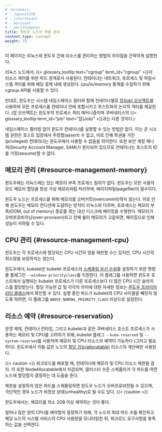 ```yaml
---
# reviewers:
# - jayunit100
# - jsturtevant
# - marosset
# - perithompson
title: 윈도우 노드의 자원 관리
content_type: concept
weight: 75
---
```


<!-- overview -->

이 페이지는 리눅스와 윈도우 간에 리소스를 관리하는 방법의 차이점을 간략하게 설명한다.

<!-- body -->

리눅스 노드에서, {{< glossary_tooltip text="cgroup" term_id="cgroup" >}}이 
리소스 제어를 위한 파드 경계로서 사용된다. 
컨테이너는 네트워크, 프로세스 및 파일시스템 격리를 위해 해당 경계 내에 생성된다. 
cpu/io/memory 통계를 수집하기 위해 cgroup API를 사용할 수 있다.

반대로, 윈도우는 시스템 네임스페이스 필터와 함께 
컨테이너별로 [잡(job) 오브젝트](https://docs.microsoft.com/windows/win32/procthread/job-objects)를 사용하여 
모든 프로세스를 컨테이너 안에 포함시키고 호스트와의 논리적 격리를 제공한다.
(잡 오브젝트는 윈도우의 프로세스 격리 메커니즘이며 
쿠버네티스의 {{< glossary_tooltip term_id="job" text="잡(Job)" >}}과는 다른 것이다.)

네임스페이스 필터링 없이 윈도우 컨테이너를 실행할 수 있는 방법은 없다. 
이는 곧 시스템 권한은 호스트 입장에서 주장할(assert) 수 없고, 
이로 인해 특권을 가진(privileged) 컨테이너는 윈도우에서 사용할 수 없음을 의미한다. 
또한 보안 계정 매니져(Security Account Manager, SAM)가 분리되어 있으므로 
컨테이너는 호스트의 ID를 가정(assume)할 수 없다.

## 메모리 관리 {#resource-management-memory}

윈도우에는 리눅스에는 있는 메모리 부족 프로세스 킬러가 없다. 
윈도우는 모든 사용자 모드 메모리 할당을 항상 가상 메모리처럼 처리하며, 페이지파일(pagefile)이 필수이다.

윈도우 노드는 프로세스를 위해 메모리를 오버커밋(overcommit)하지 않는다. 
이로 인해 윈도우는 메모리 컨디션에 도달하는 방식이 리눅스와 다르며, 
프로세스는 메모리 부족(OOM, out of memory) 종료를 겪는 대신 디스크에 페이징을 수행한다. 
메모리가 오버프로비저닝(over-provision)되고 전체 물리 메모리가 고갈되면, 
페이징으로 인해 성능이 저하될 수 있다.

## CPU 관리 {#resource-management-cpu}

윈도우는 각 프로세스에 할당되는 CPU 시간의 양을 제한할 수는 있지만, 
CPU 시간의 최소량을 보장하지는 않는다.

윈도우에서, kubelet은 kubelet 프로세스의 
[스케줄링 우선 순위](https://docs.microsoft.com/windows/win32/procthread/scheduling-priorities)를 설정하기 위한 명령줄 플래그인 
`--windows-priorityclass`를 지원한다. 
이 플래그를 사용하면 윈도우 호스트에서 실행되는 kubelet 프로세스가 다른 프로세스보다 더 많은 CPU 시간 슬라이스를 할당받는다. 
할당 가능한 값 및 각각의 의미에 대한 자세한 정보는 
[윈도우 프라이어리티 클래스](https://docs.microsoft.com/en-us/windows/win32/procthread/scheduling-priorities#priority-class)에서 확인할 수 있다. 
실행 중인 파드가 kubelet의 CPU 사이클을 빼앗지 않도록 하려면, 이 플래그를 `ABOVE_NORMAL_PRIORITY_CLASS` 이상으로 설정한다.

## 리소스 예약 {#resource-reservation}

운영 체제, 컨테이너 런타임, 그리고 kubelet과 같은 쿠버네티스 호스트 프로세스가 사용하는 메모리 및 CPU를 고려하기 위해, 
kubelet 플래그 `--kube-reserved` 및 `--system-reserved`를 사용하여 
메모리 및 CPU 리소스의 예약이 가능하다 (그리고 필요하다). 
윈도우에서 이들 값은 노드의 
[할당 가능(allocatable)](/docs/tasks/administer-cluster/reserve-compute-resources/#node-allocatable) 리소스의 계산에만 사용된다.

{{< caution >}}
워크로드를 배포할 때, 컨테이너에 메모리 및 CPU 리소스 제한을 걸자. 
이 또한 NodeAllocatable에서 차감되며, 클러스터 수준 스케줄러가 각 파드를 어떤 노드에 할당할지 결정하는 데 도움을 준다.

제한을 설정하지 않은 파드를 스케줄링하면 윈도우 노드가 오버프로비전될 수 있으며, 
극단적인 경우 노드가 비정상 상태(unhealthy)로 될 수도 있다.
{{< /caution >}}

윈도우에서는, 메모리를 최소 2GB 이상 예약하는 것이 좋다.

얼마나 많은 양의 CPU를 예약할지 결정하기 위해, 
각 노드의 최대 파드 수를 확인하고 해당 노드의 시스템 서비스의 CPU 사용량을 모니터링한 뒤, 
워크로드 요구사항을 충족하는 값을 선택한다.
